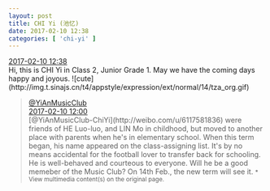 ```yaml
---
layout: post
title: CHI Yi (池忆)
date: 2017-02-10 12:38
categories: [ 'chi-yi' ]
---
```


<div class="weibo-info">
  <a href="http://weibo.com/6117581836/EuSfqjbhR">2017-02-10 12:38</a>
</div>
Hi, this is CHI Yi in Class 2, Junior Grade 1. May we have the coming days happy and joyous. ![cute](http://img.t.sinajs.cn/t4/appstyle/expression/ext/normal/14/tza_org.gif)

<!-- more -->

> <div class="weibo-post-name">
>   <a href="http://weibo.com/u/6094546964">@YiAnMusicClub</a>
> </div>
> <div class="weibo-info">
>   <a href="http://weibo.com/6094546964/EuRZQkOXt">2017-02-10 12:00</a>
> </div>  
> [@YiAnMusicClub-ChiYi](http://weibo.com/u/6117581836) were friends of HE Luo-luo, and LIN Mo in childhood, but moved to another place with parents when he's in elementary school. When this term began, his name appeared on the class-assigning list. It's by no means accidental for the football lover to transfer back for schooling. He is well-behaved and courteous to everyone. Will he be a good memeber of the Music Club? On 14th Feb., the new term will see it.  
> <small>* View multimedia content(s) on the original page.</small>
